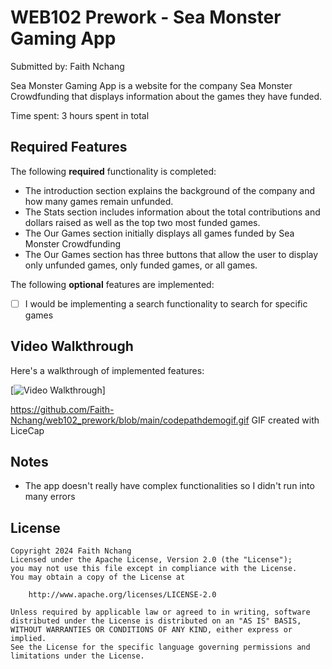 # WEB102 Prework - Sea Monster Gaming App

Submitted by: Faith Nchang

 Sea Monster Gaming App is a website for the company Sea Monster Crowdfunding that displays information about the games they have funded.

Time spent: 3 hours spent in total

## Required Features

The following **required** functionality is completed:

*  The introduction section explains the background of the company and how many games remain unfunded.
*  The Stats section includes information about the total contributions and dollars raised as well as the top two most funded games.
*  The Our Games section initially displays all games funded by Sea Monster Crowdfunding
* The Our Games section has three buttons that allow the user to display only unfunded games, only funded games, or all games.

The following **optional** features are implemented:

* [ ] I would be implementing a search functionality to search for specific games

## Video Walkthrough

Here's a walkthrough of implemented features:

[<img src='https://github.com/Faith-Nchang/web102_prework/blob/main/codepathdemogif.gif' title='Video Walkthrough' width='' alt='Video Walkthrough' />]

https://github.com/Faith-Nchang/web102_prework/blob/main/codepathdemogif.gif
GIF created with LiceCap

## Notes

- The app doesn't really have complex functionalities so I didn't run into many errors

## License

    Copyright 2024 Faith Nchang
    Licensed under the Apache License, Version 2.0 (the "License");
    you may not use this file except in compliance with the License.
    You may obtain a copy of the License at

        http://www.apache.org/licenses/LICENSE-2.0

    Unless required by applicable law or agreed to in writing, software
    distributed under the License is distributed on an "AS IS" BASIS,
    WITHOUT WARRANTIES OR CONDITIONS OF ANY KIND, either express or implied.
    See the License for the specific language governing permissions and
    limitations under the License.

